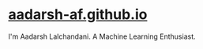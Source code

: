 # [aadarsh-af.github.io](https://aadarsh-af.github.io)
I'm Aadarsh Lalchandani. A Machine Learning Enthusiast.
